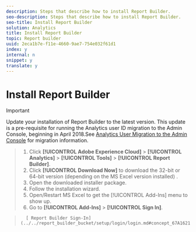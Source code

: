 ```yaml
---
description: Steps that describe how to install Report Builder.
seo-description: Steps that describe how to install Report Builder.
seo-title: Install Report Builder
solution: Analytics
title: Install Report Builder
topic: Report builder
uuid: 2eca1b7e-f11e-4660-9ae7-754e032f61d1
index: y
internal: n
snippet: y
translate: y
---
```


# Install Report Builder


>[!IMPORTANT]
>
>Update your installation of Report Builder to the latest version. This update is a pre-requisite for running the Analytics user ID migration to the Admin Console, beginning in April 2018.See [ Analytics User Migration to the Admin Console](https://marketing.adobe.com/resources/help/en_US/experience-cloud/admin-console/analytics-migration/) for migration information. 




>1. Click **[!UICONTROL  Adobe Experience Cloud]** > **[!UICONTROL  Analytics]** > **[!UICONTROL  Tools]** > **[!UICONTROL  Report Builder]**.
>1. Click **[!UICONTROL  Download Now]** to download the 32-bit or 64-bit version (depending on the MS Excel version installed) .
>1. Open the downloaded installer package.
>1. Follow the installation wizard.
>1. Open/Restart MS Excel to get the [!UICONTROL  Add-Ins] menu to show up.
>1. Go to **[!UICONTROL  Add-Ins]** > **[!UICONTROL  Sign In]**.

>       [ Report Builder Sign-In](../../report_builder_bucket/setup/login/login.md#concept_67A16213B90D43C7A624C4E43B821981)
